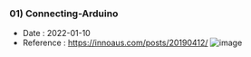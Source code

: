 ### 01) Connecting-Arduino
- Date : 2022-01-10
- Reference : https://innoaus.com/posts/20190412/
![image](https://user-images.githubusercontent.com/77952321/148738836-80c098f0-4ee9-4442-80b5-2734f0007d7a.png)

